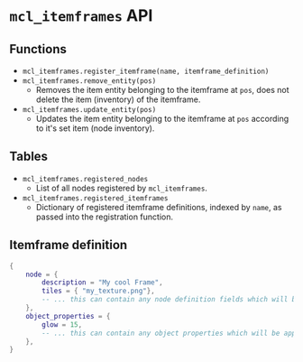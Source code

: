 # `mcl_itemframes` API

## Functions

* `mcl_itemframes.register_itemframe(name, itemframe_definition)`
* `mcl_itemframes.remove_entity(pos)`
	* Removes the item entity belonging to the itemframe at `pos`, does not delete the item (inventory) of the itemframe.
* `mcl_itemframes.update_entity(pos)`
	* Updates the item entity belonging to the itemframe at `pos` according to it's set item (node inventory).

## Tables

* `mcl_itemframes.registered_nodes`
    * List of all nodes registered by `mcl_itemframes`.
* `mcl_itemframes.registered_itemframes`
    * Dictionary of registered itemframe definitions, indexed by `name`, as passed into the registration function.

## Itemframe definition

```lua
{
	node = {
		description = "My cool Frame",
		tiles = { "my_texture.png"},
		-- ... this can contain any node definition fields which will be used for the itemframe node
	},
	object_properties = {
		glow = 15,
		-- ... this can contain any object properties which will be applied to the item entity
	},
}
```

